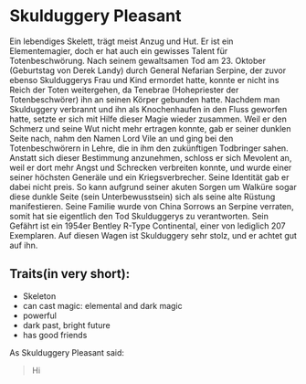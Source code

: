 # Skulduggery Pleasant

Ein lebendiges Skelett, trägt meist Anzug und Hut. Er ist ein Elementemagier, doch er hat auch ein gewisses Talent für Totenbeschwörung. Nach seinem gewaltsamen Tod am 23. Oktober (Geburtstag von Derek Landy) durch General Nefarian Serpine, der zuvor ebenso Skulduggerys Frau und Kind ermordet hatte, konnte er nicht ins Reich der Toten weitergehen, da Tenebrae (Hohepriester der Totenbeschwörer) ihn an seinen Körper gebunden hatte. Nachdem man Skulduggery verbrannt und ihn als Knochenhaufen in den Fluss geworfen hatte, setzte er sich mit Hilfe dieser Magie wieder zusammen. Weil er den Schmerz und seine Wut nicht mehr ertragen konnte, gab er seiner dunklen Seite nach, nahm den Namen Lord Vile an und ging bei den Totenbeschwörern in Lehre, die in ihm den zukünftigen Todbringer sahen. Anstatt sich dieser Bestimmung anzunehmen, schloss er sich Mevolent an, weil er dort mehr Angst und Schrecken verbreiten konnte, und wurde einer seiner höchsten Generäle und ein Kriegsverbrecher. Seine Identität gab er dabei nicht preis. So kann aufgrund seiner akuten Sorgen um Walküre sogar diese dunkle Seite (sein Unterbewusstsein) sich als seine alte Rüstung manifestieren. Seine Familie wurde von China Sorrows an Serpine verraten, somit hat sie eigentlich den Tod Skulduggerys zu verantworten. Sein Gefährt ist ein 1954er Bentley R-Type Continental, einer von lediglich 207 Exemplaren. Auf diesen Wagen ist Skulduggery sehr stolz, und er achtet gut auf ihn.

## Traits(in very short):

* Skeleton
* can cast magic: elemental and dark magic
* powerful
* dark past, bright future
* has good friends

As Skulduggery Pleasant said:

>Hi